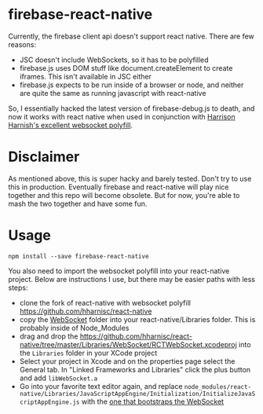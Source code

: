 # firebase-react-native

Currently, the firebase client api doesn't support react native.  There are few reasons:

- JSC doesn't include WebSockets, so it has to be polyfilled
- firebase.js uses DOM stuff like document.createElement to create iframes. This isn't available in JSC either
- firebase.js expects to be run inside of a browser or node, and neither are quite the same as running javascript with react-native

So, I essentially hacked the latest version of firebase-debug.js to death, and now it works with react native when used in conjunction with [Harrison Harnish's excellent websocket polyfill](https://github.com/hharnisc/react-native).  
# Disclaimer
As mentioned above, this is super hacky and barely tested.  Don't try to use this in production.  Eventually firebase and react-native will play nice together and this repo will become obsolete.  But for now, you're able to mash the two together and have some fun.


# Usage

`npm install --save firebase-react-native`

You also need to import the websocket polyfill into your react-native project.  Below are instructions I use, but there may be easier paths with less steps:

- clone the fork of react-native with websocket polyfill https://github.com/hharnisc/react-native
- copy the [WebSocket](https://github.com/hharnisc/react-native/tree/master/Libraries/WebSocket) folder into your react-native/Libraries folder.  This is probably inside of Node_Modules
- drag and drop the https://github.com/hharnisc/react-native/tree/master/Libraries/WebSocket/RCTWebSocket.xcodeproj into the `Libraries` folder in your XCode project
- Select your project in Xcode and on the properties page select the General tab.  In "Linked Frameworks and Libraries" click the plus button and add `libWebSocket.a`
- Go into your favorite text editor again, and replace `node_modules/react-native/Libraries/JavaScriptAppEngine/Initialization/InitializeJavaScriptAppEngine.js` with the [one that bootstraps the WebSocket](https://github.com/hharnisc/react-native/blob/master/Libraries/JavaScriptAppEngine/Initialization/InitializeJavaScriptAppEngine.js)
